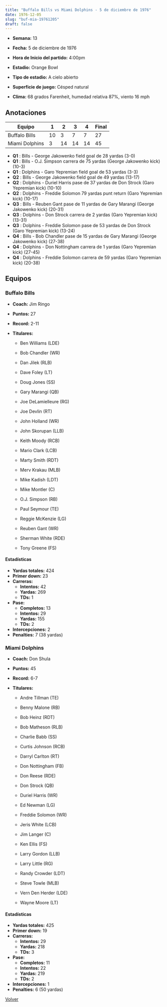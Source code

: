 ```yaml
---
title: "Buffalo Bills vs Miami Dolphins - 5 de diciembre de 1976"
date: 1976-12-05
slug: "buf-mia-19761205"
draft: false
---
```


* **Semana:** 13
* **Fecha:** 5 de diciembre de 1976

* **Hora de Inicio del partido:** 4:00pm
* **Estadio:** Orange Bowl
* **Tipo de estadio:** A cielo abierto
* **Superficie de juego:** Césped natural
* **Clima:** 68 grados Farenheit, humedad relativa 87%, viento 16 mph





## Anotaciones
| Equipo | 1 | 2 | 3 | 4 | Final |
|--------|---|---|---|---|-------|
| Buffalo Bills  | 10 | 3 | 7 | 7  | 27 |
| Miami Dolphins  | 3 | 14 | 14 | 14  | 45 |
* **Q1** : Bills - George Jakowenko field goal de 28 yardas (3-0)
* **Q1** : Bills - O.J. Simpson carrera de 75 yardas (George Jakowenko kick) (10-3)
* **Q1** : Dolphins - Garo Yepremian field goal de 53 yardas (3-3)
* **Q2** : Bills - George Jakowenko field goal de 49 yardas (13-17)
* **Q2** : Dolphins - Duriel Harris pase de 37 yardas de Don Strock (Garo Yepremian kick) (10-10)
* **Q2** : Dolphins - Freddie Solomon 79 yardas punt return (Garo Yepremian kick) (10-17)
* **Q3** : Bills - Reuben Gant pase de 11 yardas de Gary Marangi (George Jakowenko kick) (20-31)
* **Q3** : Dolphins - Don Strock carrera de 2 yardas (Garo Yepremian kick) (13-31)
* **Q3** : Dolphins - Freddie Solomon pase de 53 yardas de Don Strock (Garo Yepremian kick) (13-24)
* **Q4** : Bills - Bob Chandler pase de 15 yardas de Gary Marangi (George Jakowenko kick) (27-38)
* **Q4** : Dolphins - Don Nottingham carrera de 1 yardas (Garo Yepremian kick) (27-45)
* **Q4** : Dolphins - Freddie Solomon carrera de 59 yardas (Garo Yepremian kick) (20-38)


## Equipos


### Buffalo Bills
* **Coach:** Jim Ringo
* **Puntos:** 27
* **Record:** 2-11
* **Titulares:** 

  * Ben Williams (LDE) 

  * Bob Chandler (WR) 

  * Dan Jilek (RLB) 

  * Dave Foley (LT) 

  * Doug Jones (SS) 

  * Gary Marangi (QB) 

  * Joe DeLamielleure (RG) 

  * Joe Devlin (RT) 

  * John Holland (WR) 

  * John Skorupan (LLB) 

  * Keith Moody (RCB) 

  * Mario Clark (LCB) 

  * Marty Smith (RDT) 

  * Merv Krakau (MLB) 

  * Mike Kadish (LDT) 

  * Mike Montler (C) 

  * O.J. Simpson (RB) 

  * Paul Seymour (TE) 

  * Reggie McKenzie (LG) 

  * Reuben Gant (WR) 

  * Sherman White (RDE) 

  * Tony Greene (FS) 

#### Estadísticas
* **Yardas totales:** 424
* **Primer down:** 23
* **Carreras:**
  * **Intentos:** 42
  * **Yardas:** 269
  * **TDs:** 1
* **Pase:**
  * **Completos:** 13
  * **Intentos:** 29
  * **Yardas:** 155
  * **TDs:** 2
* **Intercepciones:** 2
* **Penalties:** 7 (38 yardas)

### Miami Dolphins
* **Coach:** Don Shula
* **Puntos:** 45
* **Record:** 6-7
* **Titulares:** 

  * Andre Tillman (TE) 

  * Benny Malone (RB) 

  * Bob Heinz (RDT) 

  * Bob Matheson (RLB) 

  * Charlie Babb (SS) 

  * Curtis Johnson (RCB) 

  * Darryl Carlton (RT) 

  * Don Nottingham (FB) 

  * Don Reese (RDE) 

  * Don Strock (QB) 

  * Duriel Harris (WR) 

  * Ed Newman (LG) 

  * Freddie Solomon (WR) 

  * Jeris White (LCB) 

  * Jim Langer (C) 

  * Ken Ellis (FS) 

  * Larry Gordon (LLB) 

  * Larry Little (RG) 

  * Randy Crowder (LDT) 

  * Steve Towle (MLB) 

  * Vern Den Herder (LDE) 

  * Wayne Moore (LT) 

#### Estadísticas
* **Yardas totales:** 425
* **Primer down:** 19
* **Carreras:**
  * **Intentos:** 29
  * **Yardas:** 218
  * **TDs:** 3
* **Pase:**
  * **Completos:** 11
  * **Intentos:** 22
  * **Yardas:** 219
  * **TDs:** 2
* **Intercepciones:** 1
* **Penalties:** 6 (50 yardas)


[Volver](/historia/1976)
